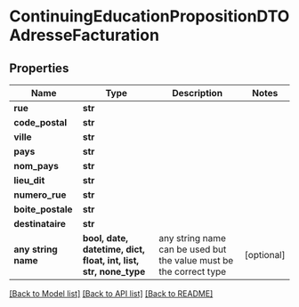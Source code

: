 # ContinuingEducationPropositionDTOAdresseFacturation


## Properties
Name | Type | Description | Notes
------------ | ------------- | ------------- | -------------
**rue** | **str** |  | 
**code_postal** | **str** |  | 
**ville** | **str** |  | 
**pays** | **str** |  | 
**nom_pays** | **str** |  | 
**lieu_dit** | **str** |  | 
**numero_rue** | **str** |  | 
**boite_postale** | **str** |  | 
**destinataire** | **str** |  | 
**any string name** | **bool, date, datetime, dict, float, int, list, str, none_type** | any string name can be used but the value must be the correct type | [optional]

[[Back to Model list]](../README.md#documentation-for-models) [[Back to API list]](../README.md#documentation-for-api-endpoints) [[Back to README]](../README.md)


